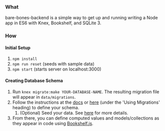 ### What
bare-bones-backend is a simple way to get up and running writing a Node app in ES6 with Knex, Bookshelf, and SQLite 3.

### How

#### Initial Setup
1. `npm install`
1. `npm run reset` (seeds with sample data)
1. `npm start` (starts server on localhost:3000)

#### Creating Database Schema
1. Run `knex migrate:make YOUR-DATABASE-NAME`. The resulting migration file will appear in `data/migrations`.
1. Follow the instructions at the [docs](http://knexjs.org/#Schema) or [here](http://www.dancorman.com/knex-your-sql-best-friend/) (under the 'Using Migrations' heading) to define your schema.
    1. (Optional) Seed your data. See [here](http://knexjs.org/#Seeds-CLI) for more details.
1. From there, you can define computed values and models/collections as they appear in code using [Bookshelf.js](http://bookshelfjs.org/index.html#).
